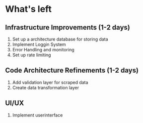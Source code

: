 # What's left 

## Infrastructure Improvements (1-2 days)

1. Set up a architecture database for storing data
2. Implement Loggin System
3. Error Handling and monitoring
4. Set up rate limiting

## Code Architecture Refinements (1-2 days)
1. Add validation layer for scraped data
2. Create data transformation layer

## UI/UX
1. Implement userinterface


